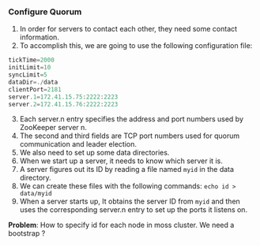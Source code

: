 ### Configure Quorum

1. In order for servers to contact each other, they need some contact information. 
2. To accomplish this, we are going to use the following configuration file:

```js
tickTime=2000
initLimit=10
syncLimit=5
dataDir=./data
clientPort=2181
server.1=172.41.15.75:2222:2223 
server.2=172.41.15.76:2222:2223
```

3. Each server.n entry specifies the address and port numbers used by ZooKeeper server n.
4. The second and third fields are TCP port numbers used for quorum communication and leader election.
5. We also need to set up some data directories. 
6. When we start up a server, it needs to know which server it is. 
7. A server figures out its ID by reading a file named `myid` in the data directory. 
8. We can create these files with the following commands: `echo id > data/myid`
9. When a server starts up, It obtains the server ID from `myid` and then uses the corresponding
   server.n entry to set up the ports it listens on.

**Problem**: How to specify id for each node in moss cluster. We need a bootstrap ?